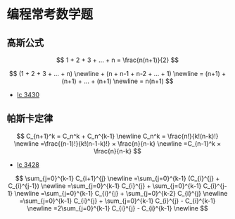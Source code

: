 # 编程常考数学题

## 高斯公式

$$
1 + 2 + 3 + ... + n = \frac{n(n+1)}{2}
$$

$$
(1 + 2 + 3 + ... + n) \newline +
(n + n-1 + n-2 + ... + 1) \newline
= (n+1) + (n+1) + ... + (n+1) \newline
= n(n+1)
$$

- [lc 3430](https://leetcode.com/problems/maximum-and-minimum-sums-of-at-most-size-k-subarrays/)


## 帕斯卡定律

$$
C_{n+1}^k = C_n^k + C_n^{k-1} \newline
C_n^k = \frac{n!}{k!(n-k)!} \newline
=\frac{(n-1)!}{k!(n-1-k)!} × \frac{n}{n-k} \newline
=C_{n-1}^k × \frac{n}{n-k}
$$

- [lc 3428](https://leetcode.com/problems/maximum-and-minimum-sums-of-at-most-size-k-subsequences/)


$$
\sum_{j=0}^{k-1} C_{i+1}^{j} \newline
=\sum_{j=0}^{k-1} (C_{i}^{j} + C_{i}^{j-1}) \newline
=\sum_{j=0}^{k-1} C_{i}^{j} + \sum_{j=0}^{k-1} C_{i}^{j-1} \newline
=\sum_{j=0}^{k-1} C_{i}^{j} + \sum_{j=0}^{k-2} C_{i}^{j} \newline
=\sum_{j=0}^{k-1} C_{i}^{j} + \sum_{j=0}^{k-1} C_{i}^{j} - C_{i}^{k-1} \newline
=2\sum_{j=0}^{k-1} C_{i}^{j} - C_{i}^{k-1} \newline
$$
